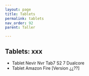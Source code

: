 ```yaml
---
layout: page
title: Tablets
permalink: tablets
nav_order: 92
parent: Taller

---
```

Tablets: xxx
--- 

*  Tablet Nevir Nvr Tab7 S2 7 Dualcore
*  Tablet Amazon Fire [Version ¿¿??]
